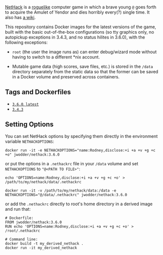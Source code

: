 [NetHack](http://www.nethack.org) is a
[roguelike](https://en.wikipedia.org/wiki/Roguelike) computer game in which a
brave young `@` goes forth to acquire the Amulet of Yendor and dies horribly
every(?) single time.  It also has [a wiki](https://nethackwiki.com).

This repository contains Docker images for the latest versions of the game,
built with the basic out-of-the-box configurations (so tty graphics only, no
autopickup exceptions in 3.4.3, and no status hilites in 3.6.0), with the
following exceptions:

- `root` (the user the image runs as) can enter debug/wizard mode without
  having to switch to a different \*nix account.

- Mutable game data (high scores, save files, etc.) is stored in the `/data`
  directory separately from the static data so that the former can be saved in
  a Docker volume and preserved across containers.

Tags and Dockerfiles
--------------------
* [`3.6.0`, `latest`](https://github.com/jwodder/nethack-docker/blob/master/Dockerfile)
* [`3.4.3`](https://github.com/jwodder/nethack-docker/blob/3.4.3/Dockerfile)

Setting Options
---------------
You can set NetHack options by specifying them directly in the environment
variable `NETHACKOPTIONS`:

    docker run -it -e NETHACKOPTIONS="name:Rodney,disclose:+i +a +v +g +c +o" jwodder/nethack:3.6.0

or put the options in a `.nethackrc` file in your `/data` volume and set
`NETHACKOPTIONS` to `"@<PATH TO FILE>"`:

    echo 'OPTIONS=name:Rodney,disclose:+i +a +v +g +c +o' > /path/to/my/nethack/data/.nethackrc

    docker run -it -v /path/to/my/nethack/data:/data -e NETHACKOPTIONS="@/data/.nethackrc" jwodder/nethack:3.6.0

or add the `.nethackrc` directly to root's home directory in a derived image
and run that:

    # Dockerfile:
    FROM jwodder/nethack:3.6.0
    RUN echo 'OPTIONS=name:Rodney,disclose:+i +a +v +g +c +o' > /root/.nethackrc

    # Command line:
    docker build -t my_derived_nethack .
    docker run -it my_derived_nethack

<!-- NetHack options will also be settable in the sysconf file, once support
for that is added. -->
